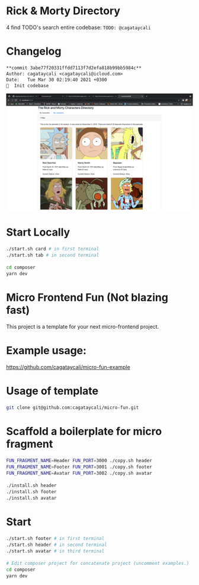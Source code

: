 # Rick & Morty Directory

4 find TODO's search entire codebase: `TODO: @cagataycali`

# Changelog

```
**commit 3abe77f20331ffdd7113f7d2efa818b99bb5984c**
Author: cagataycali <cagataycali@icloud.com>
Date:   Tue Mar 30 02:19:40 2021 +0300
🎉  Init codebase
```
![initial version of ui](./metadata/initial.png)


# Start Locally

```bash
./start.sh card # in first terminal
./start.sh tab # in second terminal

cd composer
yarn dev
```


# Micro Frontend Fun (Not blazing fast)

This project is a template for your next micro-frontend project.

# Example usage:

https://github.com/cagataycali/micro-fun-example

# Usage of template

```bash
git clone git@github.com:cagataycali/micro-fun.git
```

# Scaffold a boilerplate for micro fragment

```bash
FUN_FRAGMENT_NAME=Header FUN_PORT=3000 ./copy.sh header
FUN_FRAGMENT_NAME=Footer FUN_PORT=3001 ./copy.sh footer
FUN_FRAGMENT_NAME=Avatar FUN_PORT=3002 ./copy.sh avatar

./install.sh header
./install.sh footer
./install.sh avatar
```

# Start

```bash
./start.sh footer # in first terminal
./start.sh header # in second terminal
./start.sh avatar # in third terminal

# Edit composer project for concatenate project (uncomment examples.)
cd composer
yarn dev
```
